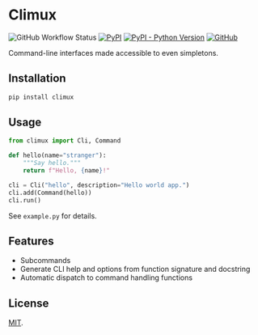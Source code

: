 Climux
======

![GitHub Workflow Status](https://img.shields.io/github/workflow/status/lggruspe/climux/Python%20package)
[![PyPI](https://img.shields.io/pypi/v/climux)](https://pypi.org/project/climux/)
[![PyPI - Python Version](https://img.shields.io/pypi/pyversions/climux)](https://pypi.org/project/climux/)
[![GitHub](https://img.shields.io/github/license/lggruspe/climux)](./LICENSE)

Command-line interfaces made accessible to even simpletons.

Installation
------------

```bash
pip install climux
```

Usage
-----

```python
from climux import Cli, Command

def hello(name="stranger"):
    """Say hello."""
    return f"Hello, {name}!"

cli = Cli("hello", description="Hello world app.")
cli.add(Command(hello))
cli.run()
```

See `example.py` for details.

Features
--------

- Subcommands
- Generate CLI help and options from function signature and docstring
- Automatic dispatch to command handling functions

License
-------

[MIT](./LICENSE).
